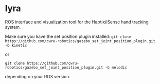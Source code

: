 # lyra
ROS interface and visualization tool for the Haptix/iSense hand tracking system.

Make sure you have the set position plugin installed:
```git clone https://github.com/cwru-robotics/gazebo_set_joint_position_plugin.git -b kinetic```

or


```git clone https://github.com/cwru-robotics/gazebo_set_joint_position_plugin.git -b melodic```

depending on your ROS version.

